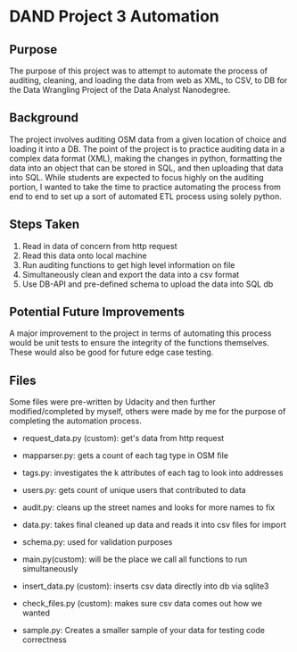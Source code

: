 # DAND Project 3 Automation 
## Purpose  
The purpose of this project was to attempt to automate the process of auditing,
cleaning, and loading the data from web as XML, to CSV, to DB for the Data 
Wrangling Project of the Data Analyst Nanodegree.  

## Background  
The project involves auditing OSM data from a given location of choice and loading it into a DB. The point of the project is to practice auditing data in a complex data format (XML), making the changes in python, formatting the data into an object that can be stored in SQL, and then uploading that data into SQL. While students are expected to focus highly on the auditing portion, I wanted to take the time to practice automating the process from end to end to set up a sort of automated ETL process using solely python.  

## Steps Taken  
1) Read in data of concern from http request  
2) Read this data onto local machine  
3) Run auditing functions to get high level information on file  
4) Simultaneously clean and export the data into a csv format  
5) Use DB-API and pre-defined schema to upload the data into SQL db   

## Potential Future Improvements  
A major improvement to the project in terms of automating this process would be unit tests to ensure the integrity of the functions themselves. These would also be good for future edge case testing.  


## Files   
Some files were pre-written by Udacity and then further modified/completed by
myself, others were made by me for the purpose of completing the automation
process.  

* request_data.py (custom): get's data from http request  
* mapparser.py: gets a count of each tag type in OSM file     
* tags.py: investigates the k attributes of each tag to look into addresses   
* users.py: gets count of unique users that contributed to data   
* audit.py: cleans up the street names and looks for more names to fix  
* data.py: takes final cleaned up data and reads it into csv files for import  
* schema.py: used for validation purposes   

* main.py(custom): will be the place we call all functions to run simultaneously
* insert_data.py (custom): inserts csv data directly into db via sqlite3
* check_files.py (custom): makes sure csv data comes out how we wanted 

* sample.py: Creates a smaller sample of your data for testing code correctness
